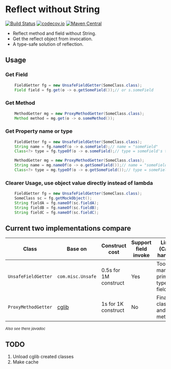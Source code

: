 # Reflect without String
[![Build Status](https://travis-ci.org/XDean/ReflectWithoutString.svg?branch=master)](https://travis-ci.org/XDean/ReflectWithoutString)
[![codecov.io](http://codecov.io/github/XDean/ReflectWithoutString/coverage.svg?branch=master)](https://codecov.io/gh/XDean/ReflectWithoutString/branch/master)
[![Maven Central](https://maven-badges.herokuapp.com/maven-central/com.github.XDean/ReflectWithoutString/badge.svg)](https://maven-badges.herokuapp.com/maven-central/com.github.XDean/ReflectWithoutString)

- Reflect method and field without String.
- Get the reflect object from invocation.
- A type-safe solution of reflection.

## Usage

### Get Field
```java
	FieldGetter fg = new UnsafeFieldGetter(SomeClass.class);
	Field field = fg.get(o -> o.getSomeField());// or s.someField
```
	
### Get Method
```java
	MethodGetter mg = new ProxyMethodGetter(SomeClass.class);
	Method method = mg.get(o -> o.someMethod());
```

### Get Property name or type
```java
	FieldGetter fg = new UnsafeFieldGetter(SomeClass.class);
	String name = fg.nameOf(o -> o.someField);// name = "someField"
	Class<?> type = fg.typeOf(o -> o.someField);// type = someField's type

	MethodGetter mg = new ProxyMethodGetter(SomeClass.class);
	String name = mg.nameOf(o -> o.getSomeField());// name = "someField"
	Class<?> type = mg.typeOf(o -> o.getSomeField());// type = someField's type
```

### Clearer Usage, use object value directly instead of lambda
```java
	FieldGetter fg = new UnsafeFieldGetter(SomeClass.class);
	SomeClass sc = fg.getMockObject();
	String fieldA = fg.nameOf(sc.fieldA);
	String fieldB = fg.nameOf(sc.fieldB);
	String fieldC = fg.nameOf(sc.fieldC);
```

## Current two implementations compare
Class | Base on | Construct cost | Support field invoke | Limit (Can't handle)
--- | --- | --- | --- |---
`UnsafeFieldGetter` | `com.misc.Unsafe` | 0.5s for 1M construct | Yes | Too many primitive type fields
`ProxyMethodGetter` | [cglib](link1) | 1s for 1K construct | No | Final class and method

<sup>*Also see there javadoc*</sup>

## TODO
1. Unload cglib created classes
2. Make cache